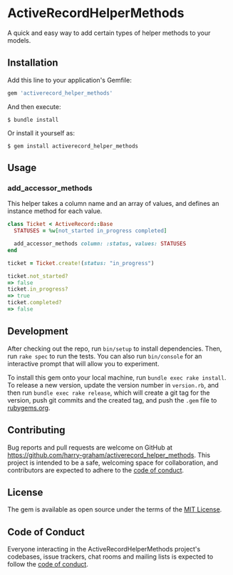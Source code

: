 # ActiveRecordHelperMethods

A quick and easy way to add certain types of helper methods to your models.

## Installation

Add this line to your application's Gemfile:

```ruby
gem 'activerecord_helper_methods'
```

And then execute:

    $ bundle install

Or install it yourself as:

    $ gem install activerecord_helper_methods

## Usage

### add_accessor_methods

This helper takes a column name and an array of values, and defines an instance method for each value.

```ruby
class Ticket < ActiveRecord::Base
  STATUSES = %w[not_started in_progress completed]

  add_accessor_methods column: :status, values: STATUSES
end

ticket = Ticket.create!(status: "in_progress")

ticket.not_started?
=> false
ticket.in_progress?
=> true
ticket.completed?
=> false
```

## Development

After checking out the repo, run `bin/setup` to install dependencies. Then, run `rake spec` to run the tests. You can also run `bin/console` for an interactive prompt that will allow you to experiment.

To install this gem onto your local machine, run `bundle exec rake install`. To release a new version, update the version number in `version.rb`, and then run `bundle exec rake release`, which will create a git tag for the version, push git commits and the created tag, and push the `.gem` file to [rubygems.org](https://rubygems.org).

## Contributing

Bug reports and pull requests are welcome on GitHub at https://github.com/harry-graham/activerecord_helper_methods. This project is intended to be a safe, welcoming space for collaboration, and contributors are expected to adhere to the [code of conduct](https://github.com/harry-graham/activerecord_helper_methods/blob/master/CODE_OF_CONDUCT.md).

## License

The gem is available as open source under the terms of the [MIT License](https://opensource.org/licenses/MIT).

## Code of Conduct

Everyone interacting in the ActiveRecordHelperMethods project's codebases, issue trackers, chat rooms and mailing lists is expected to follow the [code of conduct](https://github.com/harry-graham/activerecord_helper_methods/blob/master/CODE_OF_CONDUCT.md).
